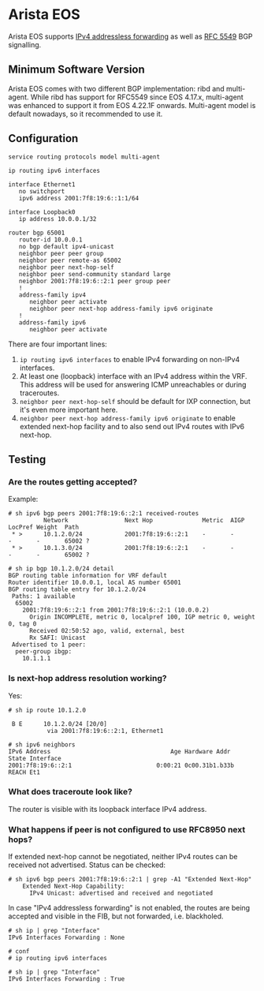 # Arista EOS

Arista EOS supports [IPv4 addressless forwarding](https://www.arista.com/en/support/toi/eos-4-17-0f/13784-ip-addressless-forwarding-changes-for-bgp-v6-nexthop-for-v4-routes) 
as well as [RFC 5549](https://www.arista.com/en/support/toi/eos-4-23-2f/14436-rfc-5549-ipv4-unicast-nlri-with-ipv6-next-hop-support) 
BGP signalling.

## Minimum Software Version

Arista EOS comes with two different BGP implementation: ribd and multi-agent. While ribd has support for RFC5549 since EOS 4.17.x,
multi-agent was enhanced to support it from EOS 4.22.1F onwards. Multi-agent model is default nowadays, so it recommended to use it.

## Configuration

```
service routing protocols model multi-agent

ip routing ipv6 interfaces

interface Ethernet1
   no switchport
   ipv6 address 2001:7f8:19:6::1:1/64

interface Loopback0
   ip address 10.0.0.1/32

router bgp 65001
   router-id 10.0.0.1
   no bgp default ipv4-unicast
   neighbor peer peer group
   neighbor peer remote-as 65002
   neighbor peer next-hop-self
   neighbor peer send-community standard large
   neighbor 2001:7f8:19:6::2:1 peer group peer
   !
   address-family ipv4
      neighbor peer activate
      neighbor peer next-hop address-family ipv6 originate
   !
   address-family ipv6
      neighbor peer activate
```

There are four important lines:

1. `ip routing ipv6 interfaces` to enable IPv4 forwarding on non-IPv4 interfaces.
2. At least one (loopback) interface with an IPv4 address within the VRF. This address will be used for answering ICMP unreachables or during traceroutes.
3. `neighbor peer next-hop-self` should be default for IXP connection, but it's even more important here.
4. `neighbor peer next-hop address-family ipv6 originate` to enable extended next-hop facility and to also send out IPv4 routes with IPv6 next-hop.

## Testing

### Are the routes getting accepted?

Example:

```
# sh ipv6 bgp peers 2001:7f8:19:6::2:1 received-routes
          Network                Next Hop              Metric  AIGP       LocPref Weight  Path
 * >      10.1.2.0/24            2001:7f8:19:6::2:1    -       -          -       -       65002 ?
 * >      10.1.3.0/24            2001:7f8:19:6::2:1    -       -          -       -       65002 ?

# sh ip bgp 10.1.2.0/24 detail 
BGP routing table information for VRF default
Router identifier 10.0.0.1, local AS number 65001
BGP routing table entry for 10.1.2.0/24
 Paths: 1 available
  65002
    2001:7f8:19:6::2:1 from 2001:7f8:19:6::2:1 (10.0.0.2)
      Origin INCOMPLETE, metric 0, localpref 100, IGP metric 0, weight 0, tag 0
      Received 02:50:52 ago, valid, external, best
      Rx SAFI: Unicast
 Advertised to 1 peer:
  peer-group ibgp:
    10.1.1.1            
```

### Is next-hop address resolution working?

Yes:

```
# sh ip route 10.1.2.0

 B E      10.1.2.0/24 [20/0]
           via 2001:7f8:19:6::2:1, Ethernet1

# sh ipv6 neighbors 
IPv6 Address                                  Age Hardware Addr    State Interface
2001:7f8:19:6::2:1                        0:00:21 0c00.31b1.b33b   REACH Et1
```

### What does traceroute look like?

The router is visible with its loopback interface IPv4 address.

### What happens if peer is not configured to use RFC8950 next hops?

If extended next-hop cannot be negotiated, neither IPv4 routes can be received not advertised. Status can be checked:

```
# sh ipv6 bgp peers 2001:7f8:19:6::2:1 | grep -A1 "Extended Next-Hop"
    Extended Next-Hop Capability:
      IPv4 Unicast: advertised and received and negotiated
```

In case "IPv4 addressless forwarding" is not enabled, the routes are being accepted and visible in the FIB, but not forwarded, i.e. blackholed.

```
# sh ip | grep "Interface"
IPv6 Interfaces Forwarding : None

# conf
# ip routing ipv6 interfaces

# sh ip | grep "Interface"
IPv6 Interfaces Forwarding : True
```


